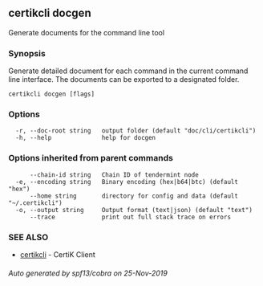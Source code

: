 ## certikcli docgen

Generate documents for the command line tool

### Synopsis

Generate detailed document for each command in the current command line interface. The documents can be exported to a designated folder.

```
certikcli docgen [flags]
```

### Options

```
  -r, --doc-root string   output folder (default "doc/cli/certikcli")
  -h, --help              help for docgen
```

### Options inherited from parent commands

```
      --chain-id string   Chain ID of tendermint node
  -e, --encoding string   Binary encoding (hex|b64|btc) (default "hex")
      --home string       directory for config and data (default "~/.certikcli")
  -o, --output string     Output format (text|json) (default "text")
      --trace             print out full stack trace on errors
```

### SEE ALSO

* [certikcli](certikcli.md)	 - CertiK Client

###### Auto generated by spf13/cobra on 25-Nov-2019
